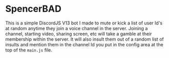 # SpencerBAD
This is a simple DiscordJS V13 bot I made to mute or kick a list of user Id's at random anytime they join a voice channel in the server. Joining a channel, starting video, sharing screen, etc will take a gamble at their membership within the server. It will also insult them out of a random list of insults and mention them in the channel Id you put in the config area at the top of the `main.js` file.
